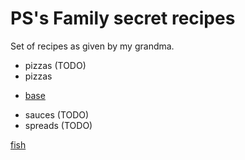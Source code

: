 # PS's Family secret recipes

Set of recipes as given by my grandma.

* pizzas (TODO)
* pizzas
- [base](./pizzas/base.md)
* sauces (TODO)
* spreads (TODO)

[fish](./pizza.md)
